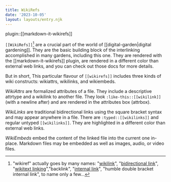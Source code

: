```yaml
---
title: WikiRefs
date: '2023-10-05'
layout: layouts/entry.njk
---
```


plugin::[[markdown-it-wikirefs]]


`[[WikiRefs]]`[^names] are a crucial part of the world of [[digital-garden|digital gardening]]. They are the basic building block of the interlinking accomplished in many gardens, including this one. They are rendered with the [[markdown-it-wikirefs]] plugin, are rendered in a different color than external web links, and you can check out those docs for more details.

But in short, This particular flavour of `[[wikirefs]]` includes three kinds of wiki constructs: wikiattrs, wikilinks, and wikiembeds.

_WikiAttrs_ are formalized attributes of a file. They include a descriptive attrtype and a wikilink to another file. They look `:like-this::[[wikilink]]` (with a newline after) and are rendered in the attributes box (attrbox).

_WikiLinks_ are traditional bidirectional links using the square bracket syntax and may appear anywhere in a file. There are `:typed::[[wikilinks]]` and regular untyped `[[wikilinks]]`. They are highlighted in a different color than external web links.

_WikiEmbeds_ embed the content of the linked file into the current one in-place. Markdown files may be embedded as well as images, audio, or video files.


[^names]: "wikiref" actually goes by many names: "[wikilink](https://en.wikipedia.org/wiki/Help:Link)", "[bidirectional link](https://maggieappleton.com/bidirectionals)", "[wikitext linking](https://tiddlywiki.com/#Linking%20in%20WikiText)","backlink", "[internal link](https://help.obsidian.md/How+to/Internal+link)", "humble double bracket internal link", to name only a few...
